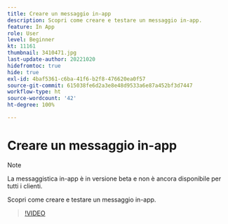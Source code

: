```yaml
---
title: Creare un messaggio in-app
description: Scopri come creare e testare un messaggio in-app.
feature: In App
role: User
level: Beginner
kt: 11161
thumbnail: 3410471.jpg
last-update-author: 20221020
hidefromtoc: true
hide: true
exl-id: 4baf5361-c6ba-41f6-b2f8-476620ea0f57
source-git-commit: 615038fe6d2a3e8e48d9533a6e87a452bf3d7447
workflow-type: ht
source-wordcount: '42'
ht-degree: 100%

---
```


# Creare un messaggio in-app

>[!NOTE]
> 
> La messaggistica in-app è in versione beta e non è ancora disponibile per tutti i clienti.

Scopri come creare e testare un messaggio in-app.

>[!VIDEO](https://video.tv.adobe.com/v/3410471?quality=12&learn=on)

